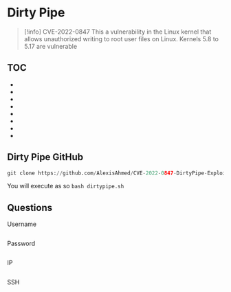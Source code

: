 # Dirty Pipe

>[!info] CVE-2022-0847
> This a vulnerability in the Linux kernel that allows unauthorized writing to root user files on Linux.
> Kernels 5.8 to 5.17 are vulnerable

## TOC
- []()
- []()
- []()
- []()
- []()
- []()
- []()
- []()

## Dirty Pipe GitHub

```python
git clone https://github.com/AlexisAhmed/CVE-2022-0847-DirtyPipe-Exploits.git
```

You will execute as so `bash dirtypipe.sh`


## Questions

Username
```python
```

Password
```python
```

IP
```python
```

SSH
```python
```
